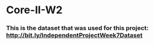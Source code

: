 # Core-II-W2

### This is the dataset that was used for this project: http://bit.ly/IndependentProjectWeek7Dataset
